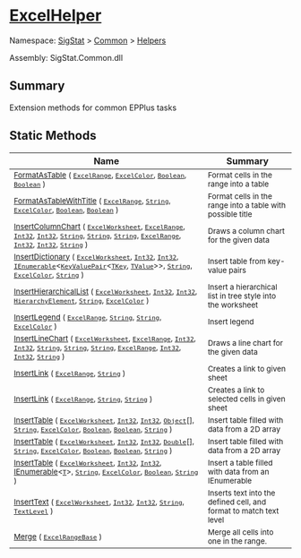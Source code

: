 # [ExcelHelper](./ExcelHelper.md)

Namespace: [SigStat]() > [Common](./../README.md) > [Helpers](./README.md)

Assembly: SigStat.Common.dll

## Summary
Extension methods for common EPPlus tasks

## Static Methods

| Name | Summary | 
| --- | --- | 
| <sub>[FormatAsTable](./Methods/ExcelHelper-100664030.md) ( [`ExcelRange`](./ExcelHelper.md), [`ExcelColor`](./Excel/ExcelColor.md), [`Boolean`](https://docs.microsoft.com/en-us/dotnet/api/System.Boolean), [`Boolean`](https://docs.microsoft.com/en-us/dotnet/api/System.Boolean) )</sub><img width=80>| <sub>Format cells in the range into a table</sub>| <br>
| <sub>[FormatAsTableWithTitle](./Methods/ExcelHelper-100664031.md) ( [`ExcelRange`](./ExcelHelper.md), [`String`](https://docs.microsoft.com/en-us/dotnet/api/System.String), [`ExcelColor`](./Excel/ExcelColor.md), [`Boolean`](https://docs.microsoft.com/en-us/dotnet/api/System.Boolean), [`Boolean`](https://docs.microsoft.com/en-us/dotnet/api/System.Boolean) )</sub><img width=80>| <sub>Format cells in the range into a table with possible title</sub>| <br>
| <sub>[InsertColumnChart](./Methods/ExcelHelper-100664043.md) ( [`ExcelWorksheet`](./ExcelHelper.md), [`ExcelRange`](./ExcelHelper.md), [`Int32`](https://docs.microsoft.com/en-us/dotnet/api/System.Int32), [`Int32`](https://docs.microsoft.com/en-us/dotnet/api/System.Int32), [`String`](https://docs.microsoft.com/en-us/dotnet/api/System.String), [`String`](https://docs.microsoft.com/en-us/dotnet/api/System.String), [`String`](https://docs.microsoft.com/en-us/dotnet/api/System.String), [`ExcelRange`](./ExcelHelper.md), [`Int32`](https://docs.microsoft.com/en-us/dotnet/api/System.Int32), [`Int32`](https://docs.microsoft.com/en-us/dotnet/api/System.Int32), [`String`](https://docs.microsoft.com/en-us/dotnet/api/System.String) )</sub><img width=80>| <sub>Draws a column chart for the given data</sub>| <br>
| <sub>[InsertDictionary](./Methods/ExcelHelper-100664035.md) ( [`ExcelWorksheet`](./ExcelHelper.md), [`Int32`](https://docs.microsoft.com/en-us/dotnet/api/System.Int32), [`Int32`](https://docs.microsoft.com/en-us/dotnet/api/System.Int32), [`IEnumerable`](./ExcelHelper.md)\<[`KeyValuePair`](./ExcelHelper.md)\<[`TKey`](./ExcelHelper.md), [`TValue`](./ExcelHelper.md)>>, [`String`](https://docs.microsoft.com/en-us/dotnet/api/System.String), [`ExcelColor`](./Excel/ExcelColor.md), [`String`](https://docs.microsoft.com/en-us/dotnet/api/System.String) )</sub><img width=80>| <sub>Insert table from key-value pairs</sub>| <br>
| <sub>[InsertHierarchicalList](./Methods/ExcelHelper-100664036.md) ( [`ExcelWorksheet`](./ExcelHelper.md), [`Int32`](https://docs.microsoft.com/en-us/dotnet/api/System.Int32), [`Int32`](https://docs.microsoft.com/en-us/dotnet/api/System.Int32), [`HierarchyElement`](./HierarchyElement.md), [`String`](https://docs.microsoft.com/en-us/dotnet/api/System.String), [`ExcelColor`](./Excel/ExcelColor.md) )</sub><img width=80>| <sub>Insert a hierarchical list in tree style into the worksheet</sub>| <br>
| <sub>[InsertLegend](./Methods/ExcelHelper-100664038.md) ( [`ExcelRange`](./ExcelHelper.md), [`String`](https://docs.microsoft.com/en-us/dotnet/api/System.String), [`String`](https://docs.microsoft.com/en-us/dotnet/api/System.String), [`ExcelColor`](./Excel/ExcelColor.md) )</sub><img width=80>| <sub>Insert legend</sub>| <br>
| <sub>[InsertLineChart](./Methods/ExcelHelper-100664042.md) ( [`ExcelWorksheet`](./ExcelHelper.md), [`ExcelRange`](./ExcelHelper.md), [`Int32`](https://docs.microsoft.com/en-us/dotnet/api/System.Int32), [`Int32`](https://docs.microsoft.com/en-us/dotnet/api/System.Int32), [`String`](https://docs.microsoft.com/en-us/dotnet/api/System.String), [`String`](https://docs.microsoft.com/en-us/dotnet/api/System.String), [`String`](https://docs.microsoft.com/en-us/dotnet/api/System.String), [`ExcelRange`](./ExcelHelper.md), [`Int32`](https://docs.microsoft.com/en-us/dotnet/api/System.Int32), [`Int32`](https://docs.microsoft.com/en-us/dotnet/api/System.Int32), [`String`](https://docs.microsoft.com/en-us/dotnet/api/System.String) )</sub><img width=80>| <sub>Draws a line chart for the given data</sub>| <br>
| <sub>[InsertLink](./Methods/ExcelHelper-100664039.md) ( [`ExcelRange`](./ExcelHelper.md), [`String`](https://docs.microsoft.com/en-us/dotnet/api/System.String) )</sub><img width=80>| <sub>Creates a link to given sheet</sub>| <br>
| <sub>[InsertLink](./Methods/ExcelHelper-100664040.md) ( [`ExcelRange`](./ExcelHelper.md), [`String`](https://docs.microsoft.com/en-us/dotnet/api/System.String), [`String`](https://docs.microsoft.com/en-us/dotnet/api/System.String) )</sub><img width=80>| <sub>Creates a link to selected cells in given sheet</sub>| <br>
| <sub>[InsertTable](./Methods/ExcelHelper-100664032.md) ( [`ExcelWorksheet`](./ExcelHelper.md), [`Int32`](https://docs.microsoft.com/en-us/dotnet/api/System.Int32), [`Int32`](https://docs.microsoft.com/en-us/dotnet/api/System.Int32), [`Object`](https://docs.microsoft.com/en-us/dotnet/api/System.Object)[], [`String`](https://docs.microsoft.com/en-us/dotnet/api/System.String), [`ExcelColor`](./Excel/ExcelColor.md), [`Boolean`](https://docs.microsoft.com/en-us/dotnet/api/System.Boolean), [`Boolean`](https://docs.microsoft.com/en-us/dotnet/api/System.Boolean), [`String`](https://docs.microsoft.com/en-us/dotnet/api/System.String) )</sub><img width=80>| <sub>Insert table filled with data from a 2D array</sub>| <br>
| <sub>[InsertTable](./Methods/ExcelHelper-100664033.md) ( [`ExcelWorksheet`](./ExcelHelper.md), [`Int32`](https://docs.microsoft.com/en-us/dotnet/api/System.Int32), [`Int32`](https://docs.microsoft.com/en-us/dotnet/api/System.Int32), [`Double`](https://docs.microsoft.com/en-us/dotnet/api/System.Double)[], [`String`](https://docs.microsoft.com/en-us/dotnet/api/System.String), [`ExcelColor`](./Excel/ExcelColor.md), [`Boolean`](https://docs.microsoft.com/en-us/dotnet/api/System.Boolean), [`Boolean`](https://docs.microsoft.com/en-us/dotnet/api/System.Boolean), [`String`](https://docs.microsoft.com/en-us/dotnet/api/System.String) )</sub><img width=80>| <sub>Insert table filled with data from a 2D array</sub>| <br>
| <sub>[InsertTable](./Methods/ExcelHelper-100664034.md) ( [`ExcelWorksheet`](./ExcelHelper.md), [`Int32`](https://docs.microsoft.com/en-us/dotnet/api/System.Int32), [`Int32`](https://docs.microsoft.com/en-us/dotnet/api/System.Int32), [IEnumerable](https://docs.microsoft.com/en-us/dotnet/api/System.Collections.Ienumerable)\<[`T`](./ExcelHelper.md)>, [`String`](https://docs.microsoft.com/en-us/dotnet/api/System.String), [`ExcelColor`](./Excel/ExcelColor.md), [`Boolean`](https://docs.microsoft.com/en-us/dotnet/api/System.Boolean), [`String`](https://docs.microsoft.com/en-us/dotnet/api/System.String) )</sub><img width=80>| <sub>Insert a table filled with data from an IEnumerable</sub>| <br>
| <sub>[InsertText](./Methods/ExcelHelper-100664044.md) ( [`ExcelWorksheet`](./ExcelHelper.md), [`Int32`](https://docs.microsoft.com/en-us/dotnet/api/System.Int32), [`Int32`](https://docs.microsoft.com/en-us/dotnet/api/System.Int32), [`String`](https://docs.microsoft.com/en-us/dotnet/api/System.String), [`TextLevel`](./Excel/TextLevel.md) )</sub><img width=80>| <sub>Inserts text into the defined cell, and format to match text level</sub>| <br>
| <sub>[Merge](./Methods/ExcelHelper-100664029.md) ( [`ExcelRangeBase`](./ExcelHelper.md) )</sub><img width=80>| <sub>Merge all cells into one in the range.</sub>| <br>


